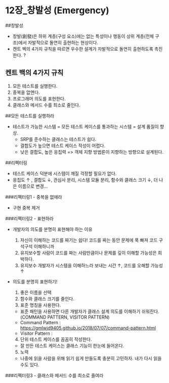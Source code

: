 # 12장_창발성 (Emergency)

##창발성 
- 창발(創發)은 하위 계층(구성 요소)에는 없는 특성이나 행동이 상위 계층(전체 구조)에서 자발적으로 돌연히 출현하는 현상이다. 
- 켄트 벡의 4가지 규칙을 따르면 우수한 설계가 자발적으로 돌연히 출현하도록 촉진한다. ?

## 켄트 백의 4가지 규칙
1. 모든 테스트를 실행한다.
2. 중복을 없앤다.
3. 프로그래머 의도를 표현한다.
4. 클래스와 메서드 수를 최소로 줄인다.

##모든 테스트를 실행하라
- 테스트가 가능한 시스템 = 모든 테스트 케이스를 통과하는 시스템 = 설계 품질이 향상.
  - SRP를 준수하는 클래스는 테스트가 쉽다.
  - 결합도가 높으면 테스트 케이스 작성이 어렵다.
  - 낮은 결합도, 높은 응집력 => 객체 지향 방법론이 지향하는 방향으로 설계된다.
  
##리펙터링
  - 테스트 케이스 덕분에 시스템이 깨질 걱정할 필요가 없다.
  - 응집도 ↑ , 결합도 ↓, 관심사 분리, 시스템 모듈 분리, 함수와 클래스 크기 ↓, 더 나은 이름으로 변경...
  
###리펙터링1 - 중복을 없애라
  - 구현 중복 제거
    
###리펙터링2 - 표현하라
  - 개발자의 의도를 분명히 표현해야 하는 이유
    1. 자신이 이해하는 코드를 짜기는 쉽다! 코드를 짜는 동안 문제에 푹 빠져 코드 구석구석 이해하니까
    2. 유지보수할 사람이 코드를 짜는 사람만큼이나 문제를 깊이 이해할 가능성은 희박하다.
    3. 유지보수 개발자가 시스템을 이해하느라 보내는 시간 ↑, 코드를 오해할 가능성 ↑

  - 의도를 분명히 표현하기!
    1. 좋은 이름을 선택
    2. 함수와 클래스 크기를 줄인다.
    3. 표준 명칭을 사용한다.
      - 표준 패턴을 사용하면 다른 개발자가 클래스 설계 의도를 이해하기 쉬워진다. (COMMAND PATTERN, VISITOR PATTERN)
      - Command Pattern : https://gmlwjd9405.github.io/2018/07/07/command-pattern.html
      - Visitor Pattern :  
    4. 단위 테스트 케이스를 꼼꼼히 작성한다.
      - 잘 만든 테스트 케이스는 클래스 기능이 한눈에 들어온다.
    5. 노력
      - 나중에 읽을 사람을 위해 읽기 쉽게 만들도록 충분히 고민하자. 내가 다시 읽을 수도 있다.
      
###리펙터링3 - 클래스와 메서드 수를 최소로 줄여라

